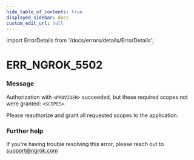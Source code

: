 ```yaml
---
hide_table_of_contents: true
displayed_sidebar: docs
custom_edit_url: null
---
```


import ErrorDetails from '/docs/errors/details/ErrorDetails';

# ERR_NGROK_5502

### Message
Authorization with `<PROVIDER>` succeeded, but these required scopes not were granted: `<SCOPES>`.

Please reauthorize and grant all requested scopes to the application.

### Further help
If you're having trouble resolving this error, please reach out to [support@ngrok.com](mailto:support@ngrok.com?subject=Help%20with%20ERR_NGROK_5502)

<ErrorDetails error='err_ngrok_5502' />
